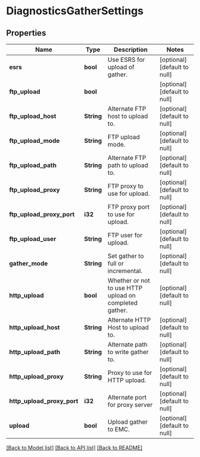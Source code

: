 # DiagnosticsGatherSettings

## Properties
Name | Type | Description | Notes
------------ | ------------- | ------------- | -------------
**esrs** | **bool** | Use ESRS for upload of gather. | [optional] [default to null]
**ftp_upload** | **bool** |  | [optional] [default to null]
**ftp_upload_host** | **String** | Alternate FTP host to upload to. | [optional] [default to null]
**ftp_upload_mode** | **String** | FTP upload mode. | [optional] [default to null]
**ftp_upload_path** | **String** | Alternate FTP path to upload to. | [optional] [default to null]
**ftp_upload_proxy** | **String** | FTP proxy to use for upload. | [optional] [default to null]
**ftp_upload_proxy_port** | **i32** | FTP proxy port to use for upload. | [optional] [default to null]
**ftp_upload_user** | **String** | FTP user for upload. | [optional] [default to null]
**gather_mode** | **String** | Set gather to full or incremental. | [optional] [default to null]
**http_upload** | **bool** | Whether or not to use HTTP upload on completed gather. | [optional] [default to null]
**http_upload_host** | **String** | Alternate HTTP Host to upload to. | [optional] [default to null]
**http_upload_path** | **String** | Alternate path to write gather to. | [optional] [default to null]
**http_upload_proxy** | **String** | Proxy to use for HTTP upload. | [optional] [default to null]
**http_upload_proxy_port** | **i32** | Alternate port for proxy server | [optional] [default to null]
**upload** | **bool** | Upload gather to EMC. | [optional] [default to null]

[[Back to Model list]](../README.md#documentation-for-models) [[Back to API list]](../README.md#documentation-for-api-endpoints) [[Back to README]](../README.md)


